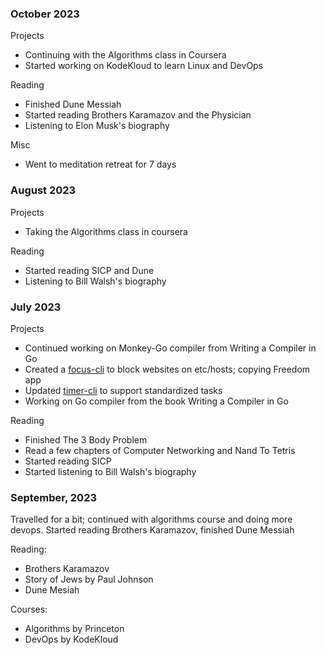 ### October 2023

Projects
- Continuing with the Algorithms class in Coursera
- Started working on KodeKloud to learn Linux and DevOps

Reading
- Finished Dune Messiah
- Started reading Brothers Karamazov and the Physician
- Listening to Elon Musk's biography

Misc
- Went to meditation retreat for 7 days 

### August 2023

Projects
- Taking the Algorithms class in coursera 

Reading
- Started reading SICP and Dune
- Listening to Bill Walsh's biography

### July 2023

Projects
- Continued working on Monkey-Go compiler from Writing a Compiler in Go
- Created a [focus-cli](https://github.com/acrucetta/focus-cli) to block websites on etc/hosts; copying Freedom app
- Updated [timer-cli](https://github.com/acrucetta/time-tracker) to support standardized tasks
- Working on Go compiler from the book Writing a Compiler in Go

Reading
- Finished The 3 Body Problem
- Read a few chapters of Computer Networking and Nand To Tetris
- Started reading SICP 
- Started listening to Bill Walsh's biography

### September, 2023

Travelled for a bit; continued with algorithms course and doing more devops. Started reading Brothers Karamazov, finished Dune Messiah

Reading:
- Brothers Karamazov
- Story of Jews by Paul Johnson
- Dune Mesiah

Courses:
- Algorithms by Princeton 
- DevOps by KodeKloud